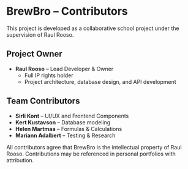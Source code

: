 # BrewBro – Contributors

This project is developed as a collaborative school project under the supervision of Raul Rooso.

## Project Owner
- **Raul Rooso** – Lead Developer & Owner  
  - Full IP rights holder  
  - Project architecture, database design, and API development

## Team Contributors
- **Sirli Kont** – UI/UX and Frontend Components
- **Kert Kustavson** – Database modeling
- **Helen Martmaa** – Formulas & Calculations
- **Mariann Adalbert** – Testing & Research

All contributors agree that BrewBro is the intellectual property of Raul Rooso.
Contributions may be referenced in personal portfolios with attribution.

